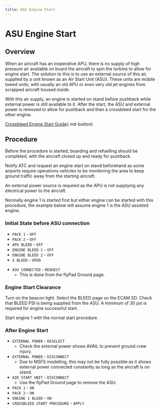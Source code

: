 ```yaml
---
title: ASU Engine Start
---
```


# ASU Engine Start

## Overview

When an aircraft has an inoperative APU, there is no supply of high pressure air available on board the aircraft to spin the turbine to allow for engine start. The solution to this is to use an external source of this air, supplied by a unit known as an Air Start Unit (ASU). These units are mobile towed units, with usually an old APU or even very old jet engines from scrapped aircraft housed inside.

[//]: # (![asuirl.png]&#40;../../assets/advanced-guides/engines/asuirl.png&#41;{loading=lazy})

With this air supply, an engine is started on stand before pushback while external power is still available to it. After the start, the ASU and external power is removed to allow for pushback and then a crossbleed start for the other engine.

[Crossbleed Engine Start Guide](crossbleed-start.md){.md-button}

## Procedure

Before the procedure is started, boarding and refuelling should be completed, with the aircraft closed up and ready for pushback.

Notify ATC and request an engine start on stand beforehand as some airports require operations vehicles to be monitoring the area to keep ground traffic away from the starting aircraft.

An external power source is required as the APU is not supplying any electrical power to the aircraft.

Normally engine 1 is started first but either engine can be started with this procedure, the example below will assume engine 1 is the ASU assisted engine.


### Initial State before ASU connection

- `PACK 1` - `OFF`
- `PACK 2` - `OFF`
- `APU BLEED` - `OFF`
- `ENGINE BLEED 1` - `OFF`
- `ENGINE BLEED 2` - `OFF`
- `X BLEED` - `OPEN`

[//]: # (![asubeforeconnection.png]&#40;../../assets/advanced-guides/engines/asubeforeconnection.png&#41;{loading=lazy})

- `ASU CONNECTED` - `REQUEST`
    - This is done from the flyPad Ground page.

[//]: # (![asugroundpage.png]&#40;../../assets/advanced-guides/engines/asugroundpage.png&#41;{loading=lazy})


### Engine Start Clearance

Turn on the beacon light.
Select the BLEED page on the ECAM SD.
Check that BLEED PSI is being supplied from the ASU. A minimum of 30 psi is required for engine successful start.

[//]: # (![asubleedpage.png]&#40;../../assets/advanced-guides/engines/asubleedpage.png&#41;{loading=lazy})

Start engine 1 with the normal start procedure.

### After Engine Start

- `EXTERNAL POWER` - `DESELECT`
    - Check the external power shows AVAIL to prevent ground crew injury.
- `EXTERNAL POWER` - `DISCONNECT`
    - Due to MSFS modelling, this may not be fully possible as it shows external power connected constantly as long as the aircraft is on stand.
- `AIR START UNIT` - `DISCONNECT`
    - Use the flyPad Ground page to remove the ASU.
- `PACK 1` - `ON`
- `PACK 2` - `ON`
- `ENGINE 1 BLEED` - `ON`
- `CROSSBLEED START PROCEDURE` - `APPLY`

[//]: # (![asuafterstart.png]&#40;../../assets/advanced-guides/engines/asuafterstart.png&#41;{loading=lazy})